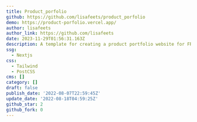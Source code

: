 ```yaml
---
title: Product_porfolio
github: https://github.com/lisafeets/product_porfolio
demo: https://product-porfolio.vercel.app/
author: lisafeets
author_link: https://github.com/lisafeets
date: 2023-11-29T01:56:31.163Z
description: A template for creating a product portfolio website for FREE!
ssg:
  - Nextjs
css:
  - Tailwind
  - PostCSS
cms: []
category: []
draft: false
publish_date: '2022-08-07T22:59:45Z'
update_date: '2022-08-18T04:59:25Z'
github_star: 2
github_fork: 0
---
```

